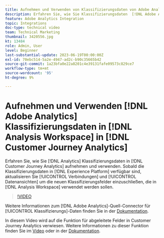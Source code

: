 ```yaml
---
title: Aufnehmen und Verwenden von Klassifizierungsdaten von Adobe Analytics
description: Erfahren Sie, wie Sie Klassifizierungsdaten  [!DNL Adobe Analytics] in [!DNL Customer Journey Analytics] aufnehmen und verwenden.
feature: Adobe Analytics Integration
topic: Integrations
doc-type: technical video
team: Technical Marketing
thumbnail: 3420556.jpg
kt: 13484
role: Admin, User
level: Beginner
last-substantial-update: 2023-06-19T00:00:00Z
exl-id: 70ebc514-5a2e-4947-ad2c-b90c35665b42
source-git-commit: 1a23bfa0e22a8201c4e39131fafe09573c829ce7
workflow-type: tm+mt
source-wordcount: '95'
ht-degree: 9%

---
```


# Aufnehmen und Verwenden [!DNL Adobe Analytics] Klassifizierungsdaten in [!DNL Analysis Workspace] in [!DNL Customer Journey Analytics]

Erfahren Sie, wie Sie [!DNL Analytics] Klassifizierungsdaten in [!DNL Customer Journey Analytics] aufnehmen und verwenden. Sobald die Klassifizierungsdaten in [!DNL Experience Platform] verfügbar sind, aktualisieren Sie [!UICONTROL Verbindungen] und [!UICONTROL Datenansichten] um die neuen Klassifizierungsfelder einzuschließen, die in [!DNL Analysis Workspace] verwendet werden sollen. 

>[!VIDEO](https://video.tv.adobe.com/v/3420556/?quality=12&learn=on)

Weitere Informationen zum [!DNL Adobe Analytics]-Quell-Connector für [!UICONTROL Klassifizierungs]-Daten finden Sie in der [Dokumentation](https://experienceleague.adobe.com/docs/experience-platform/sources/ui-tutorials/create/adobe-applications/classifications.html?lang=de).

In diesem Video wird auf die Funktion für abgeleitete Felder in Customer Journey Analytics verwiesen. Weitere Informationen zu dieser Funktion finden Sie im [Video](https://experienceleague.adobe.com/docs/customer-journey-analytics-learn/tutorials/data-views/derived-fields-in-cja.html) oder in der [Dokumentation](https://experienceleague.adobe.com/docs/analytics-platform/using/cja-dataviews/derived-fields.html?lang=de).
